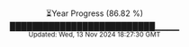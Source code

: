 <p align="center">
⏳Year Progress (86.82 %) <br>
██████████████████████████▁▁▁▁ <br>
<sub>Updated: Wed, 13 Nov 2024 18:27:30 GMT</sub>
</p>

